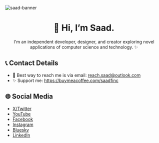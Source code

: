 ![saad-banner](https://github.com/user-attachments/assets/ed0bc6b7-ac75-4c24-80a9-284d74c4f0d0)

<h1 align="center">👋 Hi, I’m Saad.</h1>
<p align="center">I'm an independent developer, designer, and creator exploring novel applications of computer science and technology. ✨</p>

## 📞 Contact Details
- 📧 Best way to reach me is via email: reach.saad@outlook.com
- ✨ Support me: https://buymeacoffee.com/saad1inc

## 🌐 Social Media
- [X/Twitter](https://x.com/saad1inc)
- [YouTube](https://www.youtube.com/@saad1inc)
- [Facebook](https://www.facebook.com/saad1inc/)
- [Instagram](https://www.instagram.com/saad1inc)
- [Bluesky](https://bsky.app/profile/saad1inc.bsky.social)
- [LinkedIn](https://www.linkedin.com/in/saad2134/)
